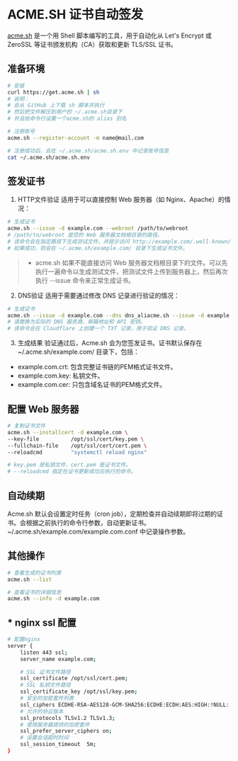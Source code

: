 # ACME.SH 证书自动签发
[acme.sh](https://github.com/acmesh-official/acme.sh) 是一个用 Shell 脚本编写的工具，用于自动化从 Let's Encrypt 或 ZeroSSL 等证书颁发机构（CA）获取和更新 TLS/SSL 证书。

## 准备环境
```bash
# 安装
curl https://get.acme.sh | sh
# 说明：
# 会从 GitHub 上下载 sh 脚本并执行
# 然后把文件解压到用户的 ~/.acme.sh目录下
# 并且给命令行设置一个acme.sh的 alias 别名

# 注册账号
acme.sh --register-account -m name@mail.com

# 注册成功后，会在 ~/.acme.sh/acme.sh.env 中记录账号信息
cat ~/.acme.sh/acme.sh.env
```

## 签发证书
1. HTTP文件验证
适用于可以直接控制 Web 服务器（如 Nginx、Apache）的情况：
```bash
# 生成证书
acme.sh --issue -d example.com --webroot /path/to/webroot
# /path/to/webroot 是您的 Web 服务器文档根目录的路径。
# 该命令会在指定路径下生成测试文件，并提示访问 http://example.com/.well-known/acme-challenge/test.txt 验证是否成功。
# 如果成功，则会在 ~/.acme.sh/example.com/ 目录下生成证书文件。
```
>- acme.sh 如果不能直接访问 Web 服务器文档根目录下的文件。可以先执行一遍命令以生成测试文件，把测试文件上传到服务器上，然后再次执行 --issue 命令来正常生成证书。

2. DNS验证
适用于需要通过修改 DNS 记录进行验证的情况：
```bash
# 生成证书
acme.sh --issue -d example.com --dns dns_aliacme.sh --issue -d example.com --dns dns_cloudflare --dns_cloudflare_email your@email.com --dns_cloudflare_api_key your_api_key
# 请替换为实际的 DNS 服务商、邮箱地址和 API 密钥。
# 该命令会在 Cloudflare 上创建一个 TXT 记录，用于验证 DNS 记录。
```

3. 生成结果
验证通过后，Acme.sh 会为您签发证书。证书默认保存在 ~/.acme.sh/example.com/ 目录下，包括：
* example.com.crt: 包含完整证书链的PEM格式证书文件。
* example.com.key: 私钥文件。
* example.com.cer: 只包含域名证书的PEM格式文件。

## 配置 Web 服务器
```bash
# 复制证书文件
acme.sh --installcert -d example.com \
--key-file          /opt/ssl/cert/key.pem \
--fullchain-file    /opt/ssl/cert/cert.pem \
--reloadcmd         "systemctl reload nginx"

# key.pem 是私钥文件，cert.pem 是证书文件。
# --reloadcmd 指定在证书更新成功后执行的命令。
```

## 自动续期
Acme.sh 默认会设置定时任务（cron job），定期检查并自动续期即将过期的证书。会根据之前执行的命令行参数，自动更新证书。
~/.acme.sh/example.com/example.com.conf 中记录操作参数。

## 其他操作
```bash
# 查看生成的证书列表
acme.sh --list

# 查看证书的详细信息
acme.sh --info -d example.com
```


## * nginx ssl 配置
```bash
# 配置nginx
server {
    listen 443 ssl;
    server_name example.com;

    # SSL 证书文件路径
    ssl_certificate /opt/ssl/cert.pem;
    # SSL 私钥文件路径
    ssl_certificate_key /opt/ssl/key.pem;
    # 安全的加密套件列表
    ssl_ciphers ECDHE-RSA-AES128-GCM-SHA256:ECDHE:ECDH:AES:HIGH:!NULL:!aNULL:!MD5:!ADH:!RC4;
    # 允许的协议版本
    ssl_protocols TLSv1.2 TLSv1.3;
    # 使用服务器提供的加密套件
    ssl_prefer_server_ciphers on;
    # 设置会话超时时间
    ssl_session_timeout  5m;
}
```